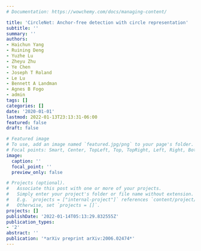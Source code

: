```yaml
---
# Documentation: https://wowchemy.com/docs/managing-content/

title: 'CircleNet: Anchor-free detection with circle representation'
subtitle: ''
summary: ''
authors:
- Haichun Yang
- Ruining Deng
- Yuzhe Lu
- Zheyu Zhu
- Ye Chen
- Joseph T Roland
- Le Lu
- Bennett A Landman
- Agnes B Fogo
- admin
tags: []
categories: []
date: '2020-01-01'
lastmod: 2022-01-13T23:13:31-06:00
featured: false
draft: false

# Featured image
# To use, add an image named `featured.jpg/png` to your page's folder.
# Focal points: Smart, Center, TopLeft, Top, TopRight, Left, Right, BottomLeft, Bottom, BottomRight.
image:
  caption: ''
  focal_point: ''
  preview_only: false

# Projects (optional).
#   Associate this post with one or more of your projects.
#   Simply enter your project's folder or file name without extension.
#   E.g. `projects = ["internal-project"]` references `content/project/deep-learning/index.md`.
#   Otherwise, set `projects = []`.
projects: []
publishDate: '2022-01-14T05:13:29.832555Z'
publication_types:
- '2'
abstract: ''
publication: '*arXiv preprint arXiv:2006.02474*'
---
```

